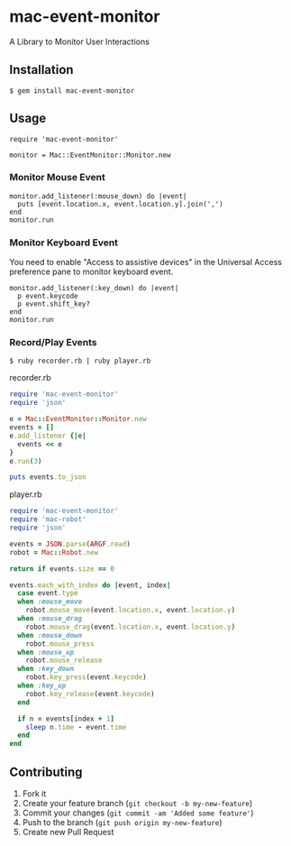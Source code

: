 # mac-event-monitor

A Library to Monitor User Interactions

## Installation

    $ gem install mac-event-monitor

## Usage

    require 'mac-event-monitor'
    
    monitor = Mac::EventMonitor::Monitor.new

### Monitor Mouse Event

    monitor.add_listener(:mouse_down) do |event|
      puts [event.location.x, event.location.y].join(',')
    end
    monitor.run

### Monitor Keyboard Event

You need to enable "Access to assistive devices" in the Universal Access preference pane to monitor keyboard event.

    monitor.add_listener(:key_down) do |event|
      p event.keycode
      p event.shift_key?
    end
    monitor.run

### Record/Play Events

```
$ ruby recorder.rb | ruby player.rb
```

recorder.rb

```ruby
require 'mac-event-monitor'
require 'json'

e = Mac::EventMonitor::Monitor.new
events = []
e.add_listener {|e|
  events << e
}
e.run(3)

puts events.to_json
```

player.rb

```ruby
require 'mac-event-monitor'
require 'mac-robot'
require 'json'

events = JSON.parse(ARGF.read)
robot = Mac::Robot.new

return if events.size == 0

events.each_with_index do |event, index|
  case event.type
  when :mouse_move
    robot.mouse_move(event.location.x, event.location.y)
  when :mouse_drag
    robot.mouse_drag(event.location.x, event.location.y)
  when :mouse_down
    robot.mouse_press
  when :mouse_up
    robot.mouse_release
  when :key_down
    robot.key_press(event.keycode)
  when :key_up
    robot.key_release(event.keycode)
  end

  if n = events[index + 1]
    sleep n.time - event.time
  end
end
```

## Contributing

1. Fork it
2. Create your feature branch (`git checkout -b my-new-feature`)
3. Commit your changes (`git commit -am 'Added some feature'`)
4. Push to the branch (`git push origin my-new-feature`)
5. Create new Pull Request
